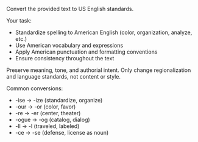 Convert the provided text to US English standards.

Your task:
- Standardize spelling to American English (color, organization, analyze, etc.)
- Use American vocabulary and expressions
- Apply American punctuation and formatting conventions
- Ensure consistency throughout the text

Preserve meaning, tone, and authorial intent. Only change regionalization and language standards, not content or style.

Common conversions:
- -ise → -ize (standardize, organize)
- -our → -or (color, favor)
- -re → -er (center, theater)
- -ogue → -og (catalog, dialog)
- -ll → -l (traveled, labeled)
- -ce → -se (defense, license as noun)
